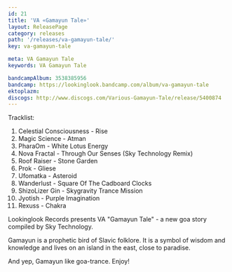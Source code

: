 ```yaml
---
id: 21
title: 'VA «Gamayun Tale»'
layout: ReleasePage
category: releases
path: '/releases/va-gamayun-tale/'
key: va-gamayun-tale

meta: VA Gamayun Tale
keywords: VA Gamayun Tale

bandcampAlbum: 3538385956
bandcamp: https://lookinglook.bandcamp.com/album/va-gamayun-tale
ektoplazm: 
discogs: http://www.discogs.com/Various-Gamayun-Tale/release/5400874
---
```


Tracklist:

01. Celestial Consciousness - Rise
02. Magic Science - Atman
03. PharaOm - White Lotus Energy
04. Nova Fractal - Through Our Senses (Sky Technology Remix)
05. Roof Raiser - Stone Garden
06. Prok - Gliese
07. Ufomatka - Asteroid
08. Wanderlust - Square Of The Cadboard Clocks
09. ShizoLizer Gin - Skygravity Trance Mission
10. Jyotish - Purple Imagination
11. Rexuss - Chakra

Lookinglook Records presents VA "Gamayun Tale" - a new goa story compiled by Sky Technology.

Gamayun is a prophetic bird of Slavic folklore. It is a symbol of wisdom and knowledge and lives on an island in the east, close to paradise.

And yep, Gamayun like goa-trance. Enjoy!
